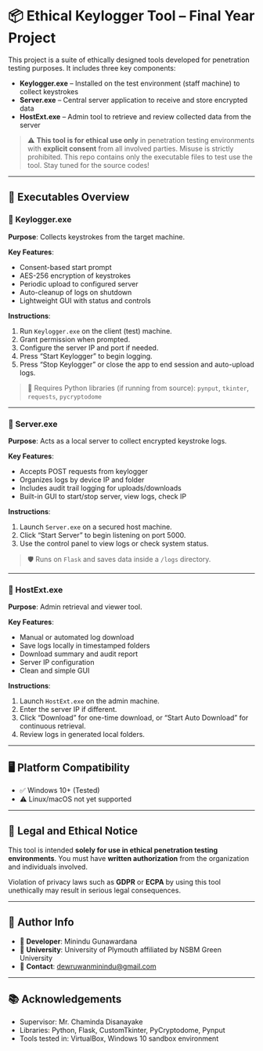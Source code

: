 # 📦 Ethical Keylogger Tool – Final Year Project 

This project is a suite of ethically designed tools developed for penetration testing purposes. It includes three key components:

- **Keylogger.exe** – Installed on the test environment (staff machine) to collect keystrokes
- **Server.exe** – Central server application to receive and store encrypted data
- **HostExt.exe** – Admin tool to retrieve and review collected data from the server

> ⚠️ **This tool is for ethical use only** in penetration testing environments with **explicit consent** from all involved parties. Misuse is strictly prohibited.
> This repo contains only the executable files to test use the tool. Stay tuned for the source codes!
---

## 🧰 Executables Overview

### 🔹 Keylogger.exe
**Purpose**: Collects keystrokes from the target machine.

**Key Features**:
- Consent-based start prompt
- AES-256 encryption of keystrokes
- Periodic upload to configured server
- Auto-cleanup of logs on shutdown
- Lightweight GUI with status and controls

**Instructions**:
1. Run `Keylogger.exe` on the client (test) machine.
2. Grant permission when prompted.
3. Configure the server IP and port if needed.
4. Press “Start Keylogger” to begin logging.
5. Press “Stop Keylogger” or close the app to end session and auto-upload logs.

> 📌 Requires Python libraries (if running from source): `pynput`, `tkinter`, `requests`, `pycryptodome`

---

### 🔹 Server.exe
**Purpose**: Acts as a local server to collect encrypted keystroke logs.

**Key Features**:
- Accepts POST requests from keylogger
- Organizes logs by device IP and folder
- Includes audit trail logging for uploads/downloads
- Built-in GUI to start/stop server, view logs, check IP

**Instructions**:
1. Launch `Server.exe` on a secured host machine.
2. Click “Start Server” to begin listening on port 5000.
3. Use the control panel to view logs or check system status.

> 🛡️ Runs on `Flask` and saves data inside a `/logs` directory.

---

### 🔹 HostExt.exe
**Purpose**: Admin retrieval and viewer tool.

**Key Features**:
- Manual or automated log download
- Save logs locally in timestamped folders
- Download summary and audit report
- Server IP configuration
- Clean and simple GUI

**Instructions**:
1. Launch `HostExt.exe` on the admin machine.
2. Enter the server IP if different.
3. Click “Download” for one-time download, or “Start Auto Download” for continuous retrieval.
4. Review logs in generated local folders.

---

## 🖥️ Platform Compatibility
- ✅ Windows 10+ (Tested)
- ⚠️ Linux/macOS not yet supported

---

## 🔐 Legal and Ethical Notice
This tool is intended **solely for use in ethical penetration testing environments**. You must have **written authorization** from the organization and individuals involved.

Violation of privacy laws such as **GDPR** or **ECPA** by using this tool unethically may result in serious legal consequences.

---

## 📄 Author Info
- 👤 **Developer**: Minindu Gunawardana  
- 🏫 **University**: University of Plymouth affiliated by NSBM Green University  
- 📧 **Contact**: dewruwanminindu@gmail.com

---

## 📚 Acknowledgements
- Supervisor: Mr. Chaminda Disanayake  
- Libraries: Python, Flask, CustomTkinter, PyCryptodome, Pynput  
- Tools tested in: VirtualBox, Windows 10 sandbox environment


